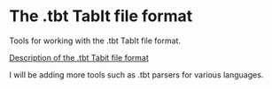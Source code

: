 
# The .tbt TabIt file format

Tools for working with the .tbt TabIt file format.

[Description of the .tbt Tabit file format](description/tabit-file-format-description.md)

I will be adding more tools such as .tbt parsers for various languages.

